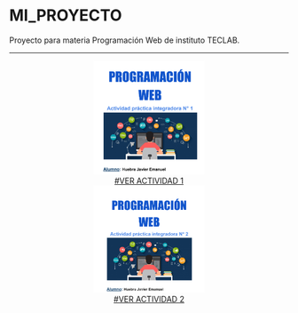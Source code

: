 # MI_PROYECTO
Proyecto para materia Programación Web de instituto TECLAB.
<hr>
<div align="center">
<a href="https://drive.google.com/file/d/1tgmHo3C_tU4ZwqXIH0L-f3_8R3eL8fED/view?usp=sharing"><img width="200px" src="./assets/img/API1.PNG"/><br>#VER ACTIVIDAD 1</a>
<br>
<a href="https://drive.google.com/file/d/16g38wzA8Htz1KAso53TMbG1kxJ3Te2Lb/view?usp=sharing"><img width="200px" src="./assets/img/API2.PNG"/><br>#VER ACTIVIDAD 2</a>
</div>
